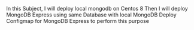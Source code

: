 In this Subject, I will deploy local mongodb on Centos 8
Then I will deploy MongoDB Express using same Database with local MongoDB
Deploy Configmap for MongoDB Express to perform this purpose
